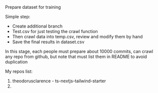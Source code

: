Prepare dataset for training
 
Simple step:
+ Create additional branch
+ Test.csv for just testing the crawl function 
+ Then crawl data into temp.csv, review and modify them by hand
+ Save the final results in dataset.csv

In this stage, each people must prepare about 10000 commits, can crawl any repo from github, but note that must list them in README to avoid duplication

My repos list:
<br>
1. theodorusclarence - ts-nextjs-tailwind-starter 
2. 